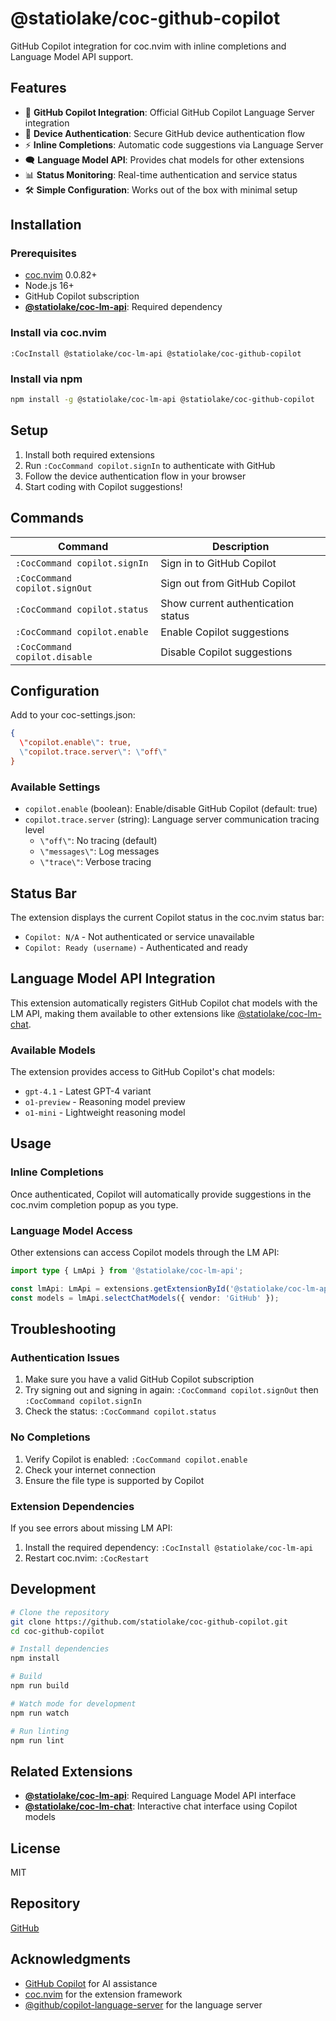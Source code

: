 # @statiolake/coc-github-copilot

GitHub Copilot integration for coc.nvim with inline completions and Language Model API support.

## Features

- 🤖 **GitHub Copilot Integration**: Official GitHub Copilot Language Server integration
- 🔐 **Device Authentication**: Secure GitHub device authentication flow
- ⚡ **Inline Completions**: Automatic code suggestions via Language Server
- 🗨️ **Language Model API**: Provides chat models for other extensions
- 📊 **Status Monitoring**: Real-time authentication and service status
- 🛠️ **Simple Configuration**: Works out of the box with minimal setup

## Installation

### Prerequisites

- [coc.nvim](https://github.com/neoclide/coc.nvim) 0.0.82+
- Node.js 16+
- GitHub Copilot subscription
- **[@statiolake/coc-lm-api](https://www.npmjs.com/package/@statiolake/coc-lm-api)**: Required dependency

### Install via coc.nvim

```vim
:CocInstall @statiolake/coc-lm-api @statiolake/coc-github-copilot
```

### Install via npm

```bash
npm install -g @statiolake/coc-lm-api @statiolake/coc-github-copilot
```

## Setup

1. Install both required extensions
2. Run `:CocCommand copilot.signIn` to authenticate with GitHub
3. Follow the device authentication flow in your browser
4. Start coding with Copilot suggestions!

## Commands

| Command | Description |
|---------|-------------|
| `:CocCommand copilot.signIn` | Sign in to GitHub Copilot |
| `:CocCommand copilot.signOut` | Sign out from GitHub Copilot |
| `:CocCommand copilot.status` | Show current authentication status |
| `:CocCommand copilot.enable` | Enable Copilot suggestions |
| `:CocCommand copilot.disable` | Disable Copilot suggestions |

## Configuration

Add to your coc-settings.json:

```json
{
  \"copilot.enable\": true,
  \"copilot.trace.server\": \"off\"
}
```

### Available Settings

- `copilot.enable` (boolean): Enable/disable GitHub Copilot (default: true)
- `copilot.trace.server` (string): Language server communication tracing level
  - `\"off\"`: No tracing (default)
  - `\"messages\"`: Log messages
  - `\"trace\"`: Verbose tracing

## Status Bar

The extension displays the current Copilot status in the coc.nvim status bar:

- `Copilot: N/A` - Not authenticated or service unavailable
- `Copilot: Ready (username)` - Authenticated and ready

## Language Model API Integration

This extension automatically registers GitHub Copilot chat models with the LM API, making them available to other extensions like [@statiolake/coc-lm-chat](https://www.npmjs.com/package/@statiolake/coc-lm-chat).

### Available Models

The extension provides access to GitHub Copilot's chat models:

- `gpt-4.1` - Latest GPT-4 variant
- `o1-preview` - Reasoning model preview
- `o1-mini` - Lightweight reasoning model

## Usage

### Inline Completions

Once authenticated, Copilot will automatically provide suggestions in the coc.nvim completion popup as you type.

### Language Model Access

Other extensions can access Copilot models through the LM API:

```typescript
import type { LmApi } from '@statiolake/coc-lm-api';

const lmApi: LmApi = extensions.getExtensionById('@statiolake/coc-lm-api').exports;
const models = lmApi.selectChatModels({ vendor: 'GitHub' });
```

## Troubleshooting

### Authentication Issues

1. Make sure you have a valid GitHub Copilot subscription
2. Try signing out and signing in again: `:CocCommand copilot.signOut` then `:CocCommand copilot.signIn`
3. Check the status: `:CocCommand copilot.status`

### No Completions

1. Verify Copilot is enabled: `:CocCommand copilot.enable`
2. Check your internet connection
3. Ensure the file type is supported by Copilot

### Extension Dependencies

If you see errors about missing LM API:

1. Install the required dependency: `:CocInstall @statiolake/coc-lm-api`
2. Restart coc.nvim: `:CocRestart`

## Development

```bash
# Clone the repository
git clone https://github.com/statiolake/coc-github-copilot.git
cd coc-github-copilot

# Install dependencies
npm install

# Build
npm run build

# Watch mode for development
npm run watch

# Run linting
npm run lint
```

## Related Extensions

- **[@statiolake/coc-lm-api](https://www.npmjs.com/package/@statiolake/coc-lm-api)**: Required Language Model API interface
- **[@statiolake/coc-lm-chat](https://www.npmjs.com/package/@statiolake/coc-lm-chat)**: Interactive chat interface using Copilot models

## License

MIT

## Repository

[GitHub](https://github.com/statiolake/coc-github-copilot)

## Acknowledgments

- [GitHub Copilot](https://github.com/features/copilot) for AI assistance
- [coc.nvim](https://github.com/neoclide/coc.nvim) for the extension framework
- [@github/copilot-language-server](https://www.npmjs.com/package/@github/copilot-language-server) for the language server